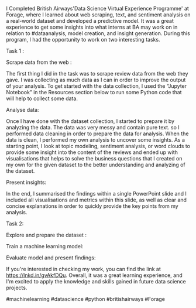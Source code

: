I Completed British Airways'Data Science Virtual Experience Programme' at Forage, where I learned about web scraping, text, and sentiment analysis on a real-world dataset and developed a predictive model. It was a great experience to get some insights into what interns at BA may work on in relation to #dataanalysis, model creation, and insight generation. During this program, I had the opportunity to work on two interesting tasks.


Task 1 :

Scrape data from the web :

The first thing I did in the task was to scrape review data from the web they gave. I was collecting as much data as I can in order to improve the output of your analysis. To get started with the data collection, I used the “Jupyter Notebook” in the Resources section below to run some Python code that will help to collect some data.

Analyse data:

Once I have done with the dataset collection, I started to prepare it by analyzing the data. The data was very messy and contain pure text. so I performed data cleaning in order to prepare the data for analysis. When the data is clean, I performed my own analysis to uncover some insights. As a starting point, I look at topic modeling, sentiment analysis, or word clouds to provide some insight into the content of the reviews and ended up with visualisations that helps to solve the business questions that I created on my own for the given dataset to the better understanding and analyzing of the dataset.

Present insights:

In the end, I summarised the findings within a single PowerPoint slide and I included all visualisations and metrics within this slide, as well as clear and concise explanations in order to quickly provide the key points from my analysis. 

Task 2:

Explore and prepare the dataset :

Train a machine learning model:

Evaluate model and present findings:

If you're interested in checking my work, you can find the link at https://lnkd.in/gvAkfDQu. Overall, it was a great learning experience, and I'm excited to apply the knowledge and skills gained in future data science projects.

#machinelearning #datascience #python #britishairways #Forage
